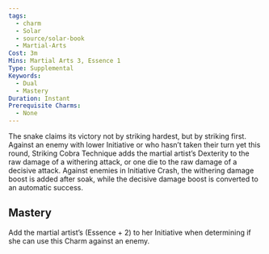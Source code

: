 ```yaml
---
tags:
  - charm
  - Solar
  - source/solar-book
  - Martial-Arts
Cost: 3m
Mins: Martial Arts 3, Essence 1
Type: Supplemental
Keywords:
  - Dual
  - Mastery
Duration: Instant
Prerequisite Charms:
  - None
---
```

The snake claims its victory not by striking hardest, but by striking first. Against an enemy with lower Initiative or who hasn’t taken their turn yet this round, Striking Cobra Technique adds the martial artist’s Dexterity to the raw damage of a withering attack, or one die to the raw damage of a decisive attack. Against enemies in Initiative Crash, the withering damage boost is added after soak, while the decisive damage boost is converted to an automatic success. 

## Mastery

Add the martial artist’s (Essence + 2) to her Initiative when determining if she can use this Charm against an enemy.